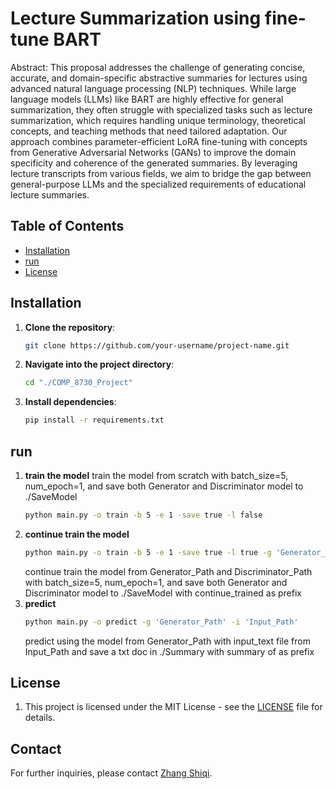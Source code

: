 # Lecture Summarization using fine-tune BART
Abstract:
This proposal addresses the challenge of generating concise, accurate, and domain-specific abstractive summaries for lectures using advanced natural language processing (NLP) techniques. While large language models (LLMs) like BART are highly effective for general summarization, they often struggle with specialized tasks such as lecture summarization, which requires handling unique terminology, theoretical concepts, and teaching methods that need tailored adaptation. Our approach combines parameter-efficient LoRA fine-tuning with concepts from Generative Adversarial Networks (GANs) to improve the domain specificity and coherence of the generated summaries. By leveraging lecture transcripts from various fields, we aim to bridge the gap between general-purpose LLMs and the specialized requirements of educational lecture summaries.
## Table of Contents
- [Installation](#installation)
- [run](#run)
- [License](#license)

## Installation
1. **Clone the repository**:
    ```bash
    git clone https://github.com/your-username/project-name.git
    ```
2. **Navigate into the project directory**:
    ```bash
    cd "./COMP_8730_Project"
    ```
3. **Install dependencies**:
    ```bash
    pip install -r requirements.txt
    ```
   
## run
1. **train the model** train the model from scratch with batch_size=5, num_epoch=1, and save both Generator and Discriminator model to ./SaveModel
    ```bash
    python main.py -o train -b 5 -e 1 -save true -l false
    ```
2. **continue train the model**
    ```bash
    python main.py -o train -b 5 -e 1 -save true -l true -g 'Generator_Path' -d 'Discriminator_Path'
    ```
    continue train the model from Generator_Path and Discriminator_Path with batch_size=5, num_epoch=1, and save both Generator and Discriminator model to     ./SaveModel with continue_trained as prefix
3. **predict**
    ```bash
    python main.py -o predict -g 'Generator_Path' -i 'Input_Path'
    ```
    predict using the model from Generator_Path with input_text file from Input_Path and save a txt doc in ./Summary with summary of as prefix
## License
1. This project is licensed under the MIT License - see the [LICENSE](LICENSE) file for details.

## Contact
For further inquiries, please contact [Zhang Shiqi](ZHANG3T3@uwindsor.ca).
